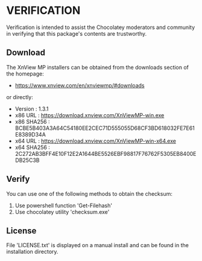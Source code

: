# VERIFICATION
Verification is intended to assist the Chocolatey moderators and community in verifying that this package's contents are trustworthy.

## Download
The XnView MP installers can be obtained from the downloads section of 
the homepage:
- https://www.xnview.com/en/xnviewmp/#downloads

or directly:
- Version    : 1.3.1
- x86 URL    : https://download.xnview.com/XnViewMP-win.exe
- x86 SHA256 : BCBE5B403A3A64C54180EE2CEC71D555055D68CF3BD618032FE7E61E8389D34A
- x64 URL    : https://download.xnview.com/XnViewMP-win-x64.exe
- x64 SHA256 : 2C272AB3BFF4E10F12E2A1644BE5526EBF98817F76762F5305EB8400EDB25C3B


## Verify
You can use one of the following methods to obtain the checksum:
1. Use powershell function 'Get-Filehash'
2. Use chocolatey utility 'checksum.exe'


## License
File 'LICENSE.txt' is displayed on a manual install and can be found in
the installation directory.

